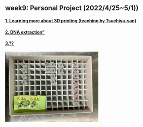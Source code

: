## week9: Personal Project (2022/4/25~5/1))

####  [1. Learning more about 3D printing (teaching by Tsuchiya-san)](1/1.md)

####  [2. DNA extraction"](2/2.md)

####  [3.??](3/3.md)


<img width="60%" alt="img" src="images/IMG_4218.jpeg">